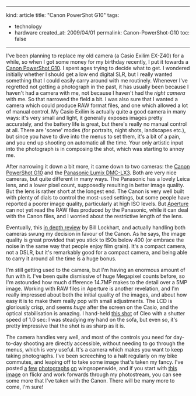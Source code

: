 -----
kind: article
title: "Canon PowerShot G10"
tags:
- technology
- hardware
created_at: 2009/04/01
permalink: Canon-PowerShot-G10
toc: false
-----

<p>I've been planning to replace my old camera (a Casio Exilim EX-Z40) for a while, so when I got some money for my birthday recently, I put it towards a <a href="http://www.dpreview.com/reviews/canong10/">Canon PowerShot G10</a>. I spent ages trying to decide what to get. I wondered initially whether I should get a low end digital SLR, but I really wanted something that I could easily carry around with me routinely. Whenever I've regretted not getting a photograph in the past, it has usually been because I haven't had a camera with me, not because I haven't had the <em>right camera</em> with me. So that narrowed the field a bit. I was also sure that I wanted a camera which could produce RAW format files, and one which allowed a lot of manual control. My Casio Exilim is actually quite a good camera in many ways: it's very small and light, it generally exposes images pretty accurately, and the battery life is great, but there's really no manual control at all. There are 'scene' modes (for portraits, night shots, landscapes etc.), but since you have to dive into the menus to set them, it's a bit of a pain, and you end up shooting on automatic all the time. Your only artistic input into the photograph is in composing the shot, which was starting to annoy me.</p>

<p>After narrowing it down a bit more, it came down to two cameras: the <a href="http://www.dpreview.com/reviews/canong10/">Canon PowerShot G10</a> and the <a href="http://www.dpreview.com/reviews/panasonicdmclx3/">Panasonic Lumix DMC-LX3</a>. Both are very nice cameras, but quite different in many ways. The Panasonic has a lovely Leica lens, and a lower pixel count, supposedly resulting in better image quality. But the lens is rather short at the longest end. The Canon is very well built with plenty of dials to control the most-used settings, but some people have reported a poorer image quality, particularly at high ISO levels. But <a href="http://www.apple.com/aperture/">Aperture</a> can not yet read the RAW files produced by the Panasonic, while it can deal with the Canon files, and I worried about the restrictive length of the lens.</p>

<p>Eventually, this <a href="http://www.bill.lockharts.com/blog/2008/11/12/canon-powershot-g10-a-final-review/">in depth review</a> by Bill Lockhart, and actually handling both cameras swung my decision in favour of the Canon. As he says, the image quality is great provided that you stick to ISOs below 400 (or embrace the noise in the same way that people enjoy film grain). It's a compact camera, not a DSLR, but it's remarkably good for a compact camera, and being able to carry it around all the time is a huge bonus.</p>

<p>I'm still getting used to the camera, but I'm having an enormous amount of fun with it. I've been quite dismissive of huge Megapixel counts before, so I'm astounded how much difference 14.7MP makes to the detail over a 5MP image. Working with RAW files in Aperture is another revelation, and I'm really impressed about both the initial quality of the images, and about how easy it is to make them really pop with small adjustments. The LCD is gloriously crisp, and seems <em>huge</em> after the screen on the Casio, and the optical stabilisation is amazing. I hand-held <a href="http://www.flickr.com/photos/bsag/3371776949/">this shot</a> of Cleo with a shutter speed of 1.0 sec: I was steadying my hand on the sofa, but even so, it's pretty impressive that the shot is as sharp as it is.</p>

<p>The camera handles very well, and most of the controls you need for day-to-day shooting are directly accessible, without needing to go through the menus, which is very useful. It's a camera which makes you want to keep taking photographs. I've been screeching to a halt regularly on my bike commutes, and leaping off to take some image that's taken my fancy. I've posted <a href="http://www.rousette.org.uk/wingsopenwide/full/77/">a</a> <a href="http://www.rousette.org.uk/wingsopenwide/full/78/">few</a> <a href="http://www.rousette.org.uk/wingsopenwide/full/79/">photographs</a> <a href="http://www.rousette.org.uk/wingsopenwide/full/80/">on</a> wingsopenwide, and if you start with <a href="http://www.flickr.com/photos/bsag/3371151734/in/photostream/">this image</a> on flickr and work forwards through my photostream, you can see some more that I've taken with the Canon. There will be many more to come, I'm sure!</p>


